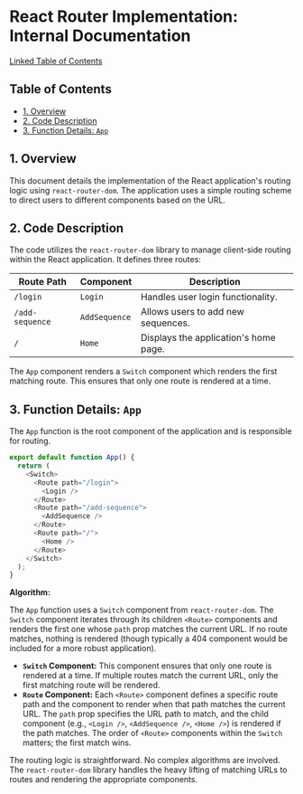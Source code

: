 # React Router Implementation: Internal Documentation

[Linked Table of Contents](#table-of-contents)

## Table of Contents <a name="table-of-contents"></a>

* [1. Overview](#overview)
* [2. Code Description](#code-description)
* [3. Function Details: `App`](#function-details-app)


## 1. Overview <a name="overview"></a>

This document details the implementation of the React application's routing logic using `react-router-dom`.  The application uses a simple routing scheme to direct users to different components based on the URL.

## 2. Code Description <a name="code-description"></a>

The code utilizes the `react-router-dom` library to manage client-side routing within the React application.  It defines three routes:

| Route Path     | Component       | Description                               |
|-----------------|-----------------|-------------------------------------------|
| `/login`        | `Login`         | Handles user login functionality.          |
| `/add-sequence` | `AddSequence`   | Allows users to add new sequences.        |
| `/`             | `Home`          | Displays the application's home page.     |


The `App` component renders a `Switch` component which renders the first matching route.  This ensures that only one route is rendered at a time.

## 3. Function Details: `App` <a name="function-details-app"></a>

The `App` function is the root component of the application and is responsible for routing.

```javascript
export default function App() {
  return (
    <Switch>
      <Route path="/login">
        <Login />
      </Route>
      <Route path="/add-sequence">
        <AddSequence />
      </Route>
      <Route path="/">
        <Home />
      </Route>
    </Switch>
  );
}
```

**Algorithm:**

The `App` function uses a `Switch` component from `react-router-dom`. The `Switch` component iterates through its children `<Route>` components and renders the first one whose `path` prop matches the current URL.  If no route matches, nothing is rendered (though typically a 404 component would be included for a more robust application).

* **`Switch` Component:** This component ensures that only one route is rendered at a time.  If multiple routes match the current URL, only the first matching route will be rendered.
* **`Route` Component:** Each `<Route>` component defines a specific route path and the component to render when that path matches the current URL.  The `path` prop specifies the URL path to match, and the child component (e.g., `<Login />`, `<AddSequence />`, `<Home />`) is rendered if the path matches.  The order of `<Route>` components within the `Switch` matters; the first match wins.


The routing logic is straightforward.  No complex algorithms are involved. The `react-router-dom` library handles the heavy lifting of matching URLs to routes and rendering the appropriate components.
